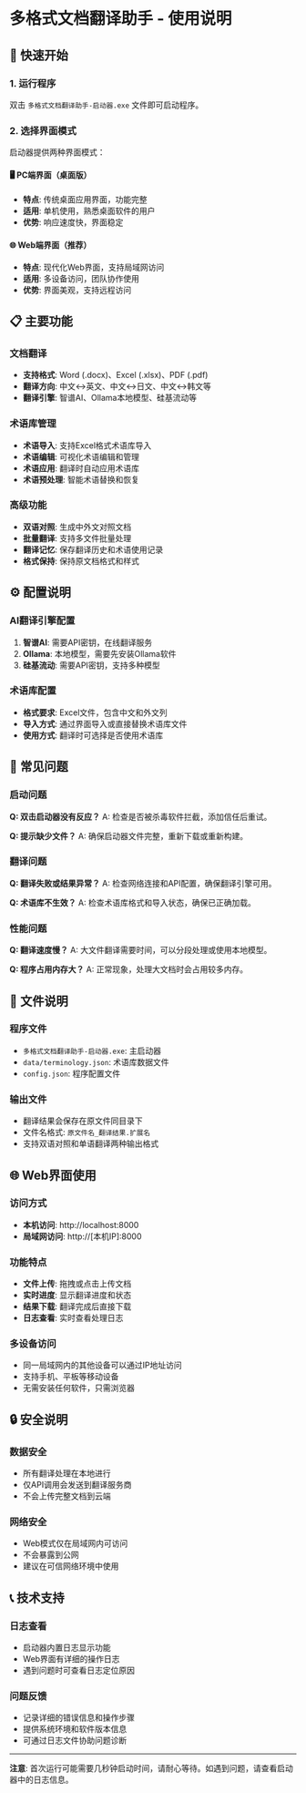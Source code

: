 # 多格式文档翻译助手 - 使用说明

## 🚀 快速开始

### 1. 运行程序
双击 `多格式文档翻译助手-启动器.exe` 文件即可启动程序。

### 2. 选择界面模式
启动器提供两种界面模式：

#### 🖥️ PC端界面（桌面版）
- **特点**: 传统桌面应用界面，功能完整
- **适用**: 单机使用，熟悉桌面软件的用户
- **优势**: 响应速度快，界面稳定

#### 🌐 Web端界面（推荐）
- **特点**: 现代化Web界面，支持局域网访问
- **适用**: 多设备访问，团队协作使用
- **优势**: 界面美观，支持远程访问

## 📋 主要功能

### 文档翻译
- **支持格式**: Word (.docx)、Excel (.xlsx)、PDF (.pdf)
- **翻译方向**: 中文↔英文、中文↔日文、中文↔韩文等
- **翻译引擎**: 智谱AI、Ollama本地模型、硅基流动等

### 术语库管理
- **术语导入**: 支持Excel格式术语库导入
- **术语编辑**: 可视化术语编辑和管理
- **术语应用**: 翻译时自动应用术语库
- **术语预处理**: 智能术语替换和恢复

### 高级功能
- **双语对照**: 生成中外文对照文档
- **批量翻译**: 支持多文件批量处理
- **翻译记忆**: 保存翻译历史和术语使用记录
- **格式保持**: 保持原文档格式和样式

## ⚙️ 配置说明

### AI翻译引擎配置
1. **智谱AI**: 需要API密钥，在线翻译服务
2. **Ollama**: 本地模型，需要先安装Ollama软件
3. **硅基流动**: 需要API密钥，支持多种模型

### 术语库配置
- **格式要求**: Excel文件，包含中文和外文列
- **导入方式**: 通过界面导入或直接替换术语库文件
- **使用方式**: 翻译时可选择是否使用术语库

## 🔧 常见问题

### 启动问题
**Q: 双击启动器没有反应？**
A: 检查是否被杀毒软件拦截，添加信任后重试。

**Q: 提示缺少文件？**
A: 确保启动器文件完整，重新下载或重新构建。

### 翻译问题
**Q: 翻译失败或结果异常？**
A: 检查网络连接和API配置，确保翻译引擎可用。

**Q: 术语库不生效？**
A: 检查术语库格式和导入状态，确保已正确加载。

### 性能问题
**Q: 翻译速度慢？**
A: 大文件翻译需要时间，可以分段处理或使用本地模型。

**Q: 程序占用内存大？**
A: 正常现象，处理大文档时会占用较多内存。

## 📁 文件说明

### 程序文件
- `多格式文档翻译助手-启动器.exe`: 主启动器
- `data/terminology.json`: 术语库数据文件
- `config.json`: 程序配置文件

### 输出文件
- 翻译结果会保存在原文件同目录下
- 文件名格式: `原文件名_翻译结果.扩展名`
- 支持双语对照和单语翻译两种输出格式

## 🌐 Web界面使用

### 访问方式
- **本机访问**: http://localhost:8000
- **局域网访问**: http://[本机IP]:8000

### 功能特点
- **文件上传**: 拖拽或点击上传文档
- **实时进度**: 显示翻译进度和状态
- **结果下载**: 翻译完成后直接下载
- **日志查看**: 实时查看处理日志

### 多设备访问
- 同一局域网内的其他设备可以通过IP地址访问
- 支持手机、平板等移动设备
- 无需安装任何软件，只需浏览器

## 🔒 安全说明

### 数据安全
- 所有翻译处理在本地进行
- 仅API调用会发送到翻译服务商
- 不会上传完整文档到云端

### 网络安全
- Web模式仅在局域网内可访问
- 不会暴露到公网
- 建议在可信网络环境中使用

## 📞 技术支持

### 日志查看
- 启动器内置日志显示功能
- Web界面有详细的操作日志
- 遇到问题时可查看日志定位原因

### 问题反馈
- 记录详细的错误信息和操作步骤
- 提供系统环境和软件版本信息
- 可通过日志文件协助问题诊断

---

**注意**: 首次运行可能需要几秒钟启动时间，请耐心等待。如遇到问题，请查看启动器中的日志信息。
